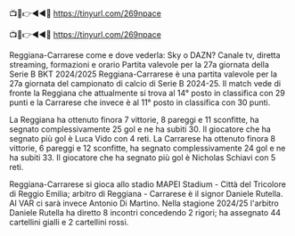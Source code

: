 📺📱👉◄◄🔴 https://tinyurl.com/269npace

📺📱👉◄◄🔴 https://tinyurl.com/269npace



Reggiana-Carrarese come e dove vederla: Sky o DAZN? Canale tv, diretta streaming, formazioni e orario
Partita valevole per la 27a giornata della Serie B BKT 2024/2025
Reggiana-Carrarese è una partita valevole per la 27a giornata del campionato di calcio di Serie B 2024-25. Il match vede di fronte la Reggiana che attualmente si trova al 14° posto in classifica con 29 punti e la Carrarese che invece è al 11° posto in classifica con 30 punti.

La Reggiana ha ottenuto finora 7 vittorie, 8 pareggi e 11 sconfitte, ha segnato complessivamente 25 gol e ne ha subiti 30. Il giocatore che ha segnato più gol è Luca Vido con 4 reti.
La Carrarese ha ottenuto finora 8 vittorie, 6 pareggi e 12 sconfitte, ha segnato complessivamente 24 gol e ne ha subiti 33. Il giocatore che ha segnato più gol è Nicholas Schiavi con 5 reti.

Reggiana-Carrarese si gioca allo stadio MAPEI Stadium - Città del Tricolore di Reggio Emilia; arbitro di Reggiana - Carrarese è il signor Daniele Rutella. Al VAR ci sarà invece Antonio Di Martino. Nella stagione 2024/25 l'arbitro Daniele Rutella ha diretto 8 incontri concedendo 2 rigori; ha assegnato 44 cartellini gialli e 2 cartellini rossi.
